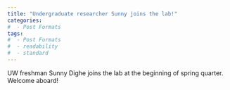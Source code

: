 ```yaml
---
title: "Undergraduate researcher Sunny joins the lab!"
categories:
#  - Post Formats
tags:
#  - Post Formats
#  - readability
#  - standard
---
```

UW freshman Sunny Dighe joins the lab at the beginning of spring quarter. Welcome aboard!